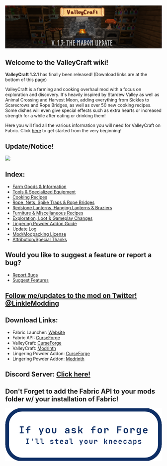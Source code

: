 ![](../wiki-images/banner_mabon.png)

## Welcome to the ValleyCraft wiki!

**ValleyCraft 1.2.1** has finally been released! (Download links are at the bottom of this page)

ValleyCraft is a farming and cooking overhaul mod with a focus on exploration and discovery. It's heavily inspired by Stardew Valley as well as Animal Crossing and Harvest Moon, adding everything from Sickles to Scarecrows and Rope Bridges, as well as over 50 new cooking recipes. Some dishes will even give special effects such as extra hearts or increased strength for a while after eating or drinking them!

Here you will find all the various information you will need for ValleyCraft on Fabric. Click [here](https://github.com/l1nkl3/ValleyCraft/blob/gh-pages/docs/tools.md) to get started from the very beginning!

## Update/Notice!

![](https://github.com/l1nkl3/ValleyCraft/blob/gh-pages/wiki-images/notice.png)

## Index:

* [Farm Goods & Information](https://github.com/l1nkl3/ValleyCraft/blob/gh-pages/docs/farm_goods.md)
* [Tools & Specialized Equipment](https://github.com/l1nkl3/ValleyCraft/blob/gh-pages/docs/tools.md)
* [Cooking Recipes](https://github.com/l1nkl3/ValleyCraft/blob/gh-pages/docs/cook.md)
* [Rope, Nets, Spike Traps & Rope Bridges](https://github.com/l1nkl3/ValleyCraft/blob/gh-pages/docs/bridges.md)
* [Redstone Lanterns, Hanging Lanterns & Braziers](https://github.com/l1nkl3/ValleyCraft/blob/gh-pages/docs/lights.md)
* [Furniture & Miscellaneous Recipes](https://github.com/l1nkl3/ValleyCraft/blob/gh-pages/docs/misc.md)
* [Exploration, Loot & Gameplay Changes](https://github.com/l1nkl3/ValleyCraft/blob/gh-pages/docs/loot.md)
* [Lingering Powder Addon Guide](https://github.com/l1nkl3/ValleyCraft-Wiki/blob/gh-pages/docs/potion.md)
* [Update Log](https://github.com/l1nkl3/ValleyCraft/blob/gh-pages/docs/update.md)
* [Mod/Modpacking License](https://github.com/l1nkl3/ValleyCraft/blob/gh-pages/docs/license.md)
* [Attribution/Special Thanks](https://github.com/l1nkl3/ValleyCraft/blob/gh-pages/docs/thanks.md)

## Would you like to suggest a feature or report a bug?
* [Report Bugs](https://github.com/l1nkl3/ValleyCraft-Wiki/issues)
* [Suggest Features](https://github.com/l1nkl3/ValleyCraft-Wiki/issues)

## [Follow me/updates to the mod on Twitter! @LinkleModding](https://twitter.com/LinkleModding)

## Download Links:

* Fabric Launcher: [Website](https://fabricmc.net/use/)
* Fabric API: [CurseForge](https://www.curseforge.com/minecraft/mc-mods/fabric-api/)
* ValleyCraft: [CurseForge](https://www.curseforge.com/minecraft/mc-mods/valleycraft)
* ValleyCraft: [Modrinth](https://modrinth.com/mod/valleycraft)
* Lingering Powder Addon: [CurseForge](https://www.curseforge.com/minecraft/mc-mods/valleycraft-addon-lingering-powder)
* Lingering Powder Addon: [Modrinth](https://modrinth.com/mod/valleycraft-addon-lingering-powder)

## Discord Server: [Click here!](https://discord.gg/kfpmJ5PtnF)

## Don't Forget to add the Fabric API to your mods folder w/ your installation of Fabric!

![](../wiki-images/niconicokneecaps.png)


